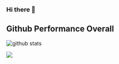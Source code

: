 ### Hi there 👋
## Github Performance Overall

![github stats](https://github-readme-stats.vercel.app/api?username=daniellumbantobing&show_icons=true&theme=tokyonight)

<img src="https://github-readme-stats.vercel.app/api/top-langs/?username=daniellumbantobing&layout=compact&theme=tokyonight">
<!--
**daniellumbantobing/daniellumbantobing** is a ✨ _special_ ✨ repository because its `README.md` (this file) appears on your GitHub profile.

Here are some ideas to get you started:

- 🔭 I’m currently working on ...
- 🌱 I’m currently learning ...
- 👯 I’m looking to collaborate on ...
- 🤔 I’m looking for help with ...
- 💬 Ask me about ...
- 📫 How to reach me: ...
- 😄 Pronouns: ...
- ⚡ Fun fact: ...
-->

